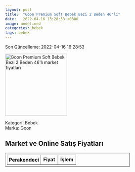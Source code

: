 ```yaml
---
layout: post
title:  "Goon Premium Soft Bebek Bezi 2 Beden 46'lı"
date:   2022-04-16 13:28:53 +0300
image: undefined
categories: bebek
tags: bebek
---
```


Son Güncelleme: 2022-04-16 16:28:53

<img src="undefined" width="200" alt="Goon Premium Soft Bebek Bezi 2 Beden 46'lı market fiyatları" />

Kategori: Bebek
<br />
Marka: Goon

<h2>Market ve Online Satış Fiyatları</h2>

<table border="1" style="padding: 5px;width:80%;">
  <tr>
    <td style="padding: 5px;"><strong>Perakendeci</strong></td>
    <td><strong>Fiyat</strong></td>
    <td><strong>İşlem</strong></td>
  </tr>
  
</table>
